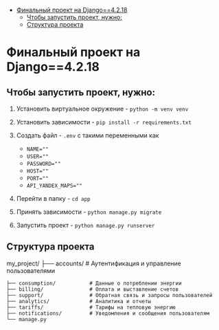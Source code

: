 - [Финальный проект на Django==4.2.18](#финальный-проект-на-django4218)
  - [Чтобы запустить проект, нужно:](#чтобы-запустить-проект-нужно)
  - [Структура проекта](#структура-проекта)
# Финальный проект на Django==4.2.18

## Чтобы запустить проект, нужно:
1. Установить виртуальное окружение - `python -m venv venv`
2. Установить зависимости - `pip install -r requirements.txt`
3. Создать файл - `.env` c такими переменными как
   - `NAME=""`
   - `USER=""`
   - `PASSWORD=""`
   - `HOST=""`
   - `PORT=""`
   - `API_YANDEX_MAPS=""`
4. Перейти в папку - `cd app`

5. Принять зависимости - `python manage.py migrate`

6. Запустить проект - `python manage.py runserver`

## Структура проекта
my_project/
    ├── accounts/              # Аутентификация и управление пользователями





    ├── consumption/           # Данные о потреблении энергии
    ├── billing/               # Оплата и выставление счетов
    ├── support/               # Обратная связь и запросы пользователей
    ├── analytics/             # Аналитика и отчеты
    ├── tariffs/               # Тарифы на тепловую энергию
    ├── notifications/         # Уведомления и сообщения пользователям
    └── manage.py
